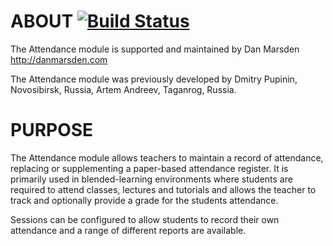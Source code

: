 # ABOUT [![Build Status](https://travis-ci.org/danmarsden/moodle-mod_attendance.svg?branch=master)](https://travis-ci.org/danmarsden/moodle-mod_attendance)

The Attendance module is supported and maintained by Dan Marsden http://danmarsden.com

The Attendance module was previously developed by
    Dmitry Pupinin, Novosibirsk, Russia,
    Artem Andreev, Taganrog, Russia.

# PURPOSE
The Attendance module allows teachers to maintain a record of attendance, replacing or supplementing a paper-based attendance register.
It is primarily used in blended-learning environments where students are required to attend classes, lectures and tutorials and allows
the teacher to track and optionally provide a grade for the students attendance.

Sessions can be configured to allow students to record their own attendance and a range of different reports are available.
